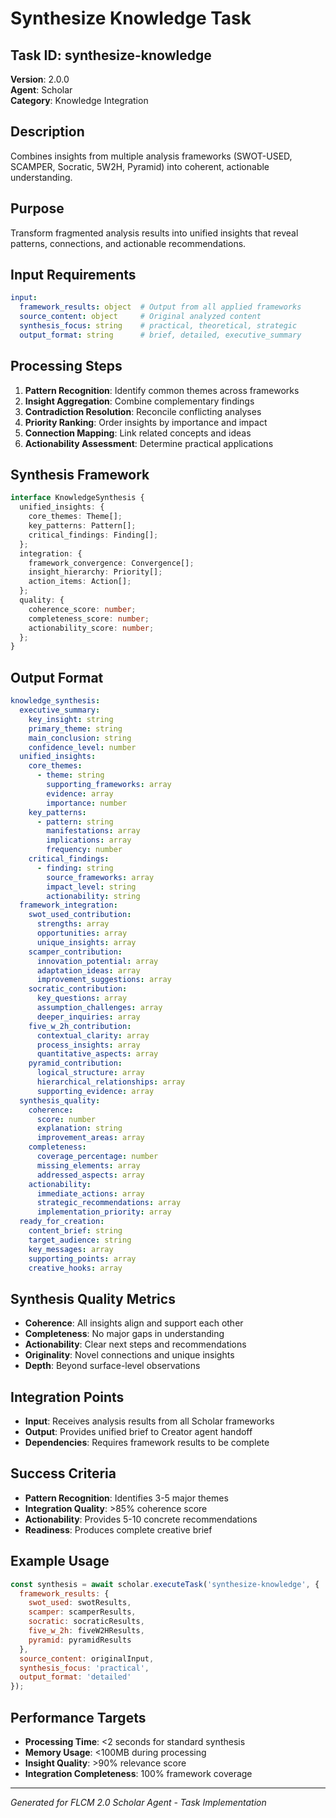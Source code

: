 # Synthesize Knowledge Task

## Task ID: synthesize-knowledge
**Version**: 2.0.0  
**Agent**: Scholar  
**Category**: Knowledge Integration  

## Description
Combines insights from multiple analysis frameworks (SWOT-USED, SCAMPER, Socratic, 5W2H, Pyramid) into coherent, actionable understanding.

## Purpose
Transform fragmented analysis results into unified insights that reveal patterns, connections, and actionable recommendations.

## Input Requirements
```yaml
input:
  framework_results: object  # Output from all applied frameworks
  source_content: object     # Original analyzed content
  synthesis_focus: string    # practical, theoretical, strategic
  output_format: string      # brief, detailed, executive_summary
```

## Processing Steps
1. **Pattern Recognition**: Identify common themes across frameworks
2. **Insight Aggregation**: Combine complementary findings
3. **Contradiction Resolution**: Reconcile conflicting analyses
4. **Priority Ranking**: Order insights by importance and impact
5. **Connection Mapping**: Link related concepts and ideas
6. **Actionability Assessment**: Determine practical applications

## Synthesis Framework
```typescript
interface KnowledgeSynthesis {
  unified_insights: {
    core_themes: Theme[];
    key_patterns: Pattern[];
    critical_findings: Finding[];
  };
  integration: {
    framework_convergence: Convergence[];
    insight_hierarchy: Priority[];
    action_items: Action[];
  };
  quality: {
    coherence_score: number;
    completeness_score: number;
    actionability_score: number;
  };
}
```

## Output Format
```yaml
knowledge_synthesis:
  executive_summary:
    key_insight: string
    primary_theme: string
    main_conclusion: string
    confidence_level: number
  unified_insights:
    core_themes:
      - theme: string
        supporting_frameworks: array
        evidence: array
        importance: number
    key_patterns:
      - pattern: string
        manifestations: array
        implications: array
        frequency: number
    critical_findings:
      - finding: string
        source_frameworks: array
        impact_level: string
        actionability: string
  framework_integration:
    swot_used_contribution:
      strengths: array
      opportunities: array
      unique_insights: array
    scamper_contribution:
      innovation_potential: array
      adaptation_ideas: array
      improvement_suggestions: array
    socratic_contribution:
      key_questions: array
      assumption_challenges: array
      deeper_inquiries: array
    five_w_2h_contribution:
      contextual_clarity: array
      process_insights: array
      quantitative_aspects: array
    pyramid_contribution:
      logical_structure: array
      hierarchical_relationships: array
      supporting_evidence: array
  synthesis_quality:
    coherence:
      score: number
      explanation: string
      improvement_areas: array
    completeness:
      coverage_percentage: number
      missing_elements: array
      addressed_aspects: array
    actionability:
      immediate_actions: array
      strategic_recommendations: array
      implementation_priority: array
  ready_for_creation:
    content_brief: string
    target_audience: string
    key_messages: array
    supporting_points: array
    creative_hooks: array
```

## Synthesis Quality Metrics
- **Coherence**: All insights align and support each other
- **Completeness**: No major gaps in understanding
- **Actionability**: Clear next steps and recommendations
- **Originality**: Novel connections and unique insights
- **Depth**: Beyond surface-level observations

## Integration Points
- **Input**: Receives analysis results from all Scholar frameworks
- **Output**: Provides unified brief to Creator agent handoff
- **Dependencies**: Requires framework results to be complete

## Success Criteria
- **Pattern Recognition**: Identifies 3-5 major themes
- **Integration Quality**: >85% coherence score
- **Actionability**: Provides 5-10 concrete recommendations
- **Readiness**: Produces complete creative brief

## Example Usage
```javascript
const synthesis = await scholar.executeTask('synthesize-knowledge', {
  framework_results: {
    swot_used: swotResults,
    scamper: scamperResults,
    socratic: socraticResults,
    five_w_2h: fiveW2HResults,
    pyramid: pyramidResults
  },
  source_content: originalInput,
  synthesis_focus: 'practical',
  output_format: 'detailed'
});
```

## Performance Targets
- **Processing Time**: <2 seconds for standard synthesis
- **Memory Usage**: <100MB during processing
- **Insight Quality**: >90% relevance score
- **Integration Completeness**: 100% framework coverage

---
*Generated for FLCM 2.0 Scholar Agent - Task Implementation*